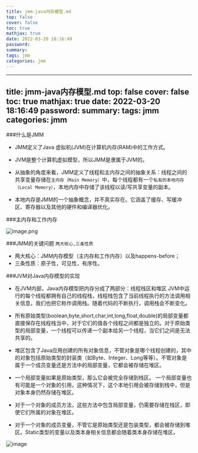 ```yaml
---
title: jmm-java内存模型.md
top: false
cover: false
toc: true
mathjax: true
date: 2022-03-20 18:16:49
password:
summary:
tags: jmm
categories: jmm
---
```

---
title: jmm-java内存模型.md
top: false
cover: false
toc: true
mathjax: true
date: 2022-03-20 18:16:49
password:
summary:
tags: jmm
categories: jmm
---
###什么是JMM
- JMM定义了Java 虚拟机(JVM)在计算机内存(RAM)中的工作方式。
- JVM是整个计算机虚拟模型，所以JMM是隶属于JVM的。
- 从抽象的角度来看，JMM定义了线程和主内存之间的抽象关系：线程之间的共享变量存储在`主内存（Main Memory）`中，每个线程都有一个`私有的本地内存（Local Memory）`，本地内存中存储了该线程以读/写共享变量的副本。

- 本地内存是JMM的一个抽象概念，并不真实存在。它涵盖了缓存、写缓冲区、寄存器以及其他的硬件和编译器优化。





###主内存和工作内存

![image.png](https://upload-images.jianshu.io/upload_images/13965490-434a53c57debc756.png?imageMogr2/auto-orient/strip%7CimageView2/2/w/1240)

###JMM的关键问题
`两大核心,三条性质`
- 两大核心：JMM内存模型（主内存和工作内存）以及happens-before；
- 三条性质：原子性，可见性，有序性。

###JVM对Java内存模型的实现

*   在JVM内部，Java内存模型把内存分成了两部分：线程栈区和堆区
    JVM中运行的每个线程都拥有自己的线程栈，线程栈包含了当前线程执行的方法调用相关信息，我们也把它称作调用栈。随着代码的不断执行，调用栈会不断变化。

- 所有原始类型(boolean,byte,short,char,int,long,float,double)的局部变量都直接保存在线程栈当中，对于它们的值各个线程之间都是独立的。对于原始类型的局部变量，一个线程可以传递一个副本给另一个线程，当它们之间是无法共享的。

- 堆区包含了Java应用创建的所有对象信息，不管对象是哪个线程创建的，其中的对象包括原始类型的封装类（如Byte、Integer、Long等等）。不管对象是属于一个成员变量还是方法中的局部变量，它都会被存储在堆区。
- 一个局部变量如果是原始类型，那么它会被完全存储到栈区。 一个局部变量也有可能是一个对象的引用，这种情况下，这个本地引用会被存储到栈中，但是对象本身仍然存储在堆区。

- 对于一个对象的成员方法，这些方法中包含局部变量，仍需要存储在栈区，即使它们所属的对象在堆区。

- 对于一个对象的成员变量，不管它是原始类型还是包装类型，都会被存储到堆区。Static类型的变量以及类本身相关信息都会随着类本身存储在堆区。

![image](//upload-images.jianshu.io/upload_images/4222138-1cc1cd7e5e09232c.png?imageMogr2/auto-orient/strip|imageView2/2/w/486/format/webp)

